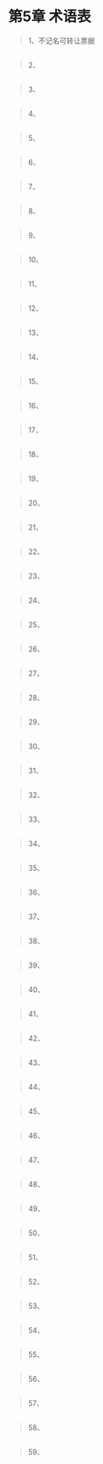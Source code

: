 # 第5章 术语表

> 1、不记名可转让票据
``` bash

```

> 2、
``` bash

```

> 3、
``` bash

```

> 4、
``` bash

```

> 5、
``` bash

```

> 6、
``` bash

```

> 7、
``` bash

```

> 8、
``` bash

```

> 9、
``` bash

```

> 10、
``` bash

```

> 11、
``` bash

```

> 12、
``` bash

```

> 13、
``` bash

```

> 14、
``` bash

```

> 15、
``` bash

```

> 16、
``` bash

```

> 17、
``` bash

```

> 18、
``` bash

```

> 19、
``` bash

```

> 20、
``` bash

```

> 21、
``` bash

```

> 22、
``` bash

```

> 23、
``` bash

```

> 24、
``` bash

```

> 25、
``` bash

```

> 26、
``` bash

```

> 27、
``` bash

```

> 28、
``` bash

```

> 29、
``` bash

```

> 30、
``` bash

```

> 31、
``` bash

```

> 32、
``` bash

```

> 33、
``` bash

```

> 34、
``` bash

```

> 35、
``` bash

```

> 36、
``` bash

```

> 37、
``` bash

```

> 38、
``` bash

```

> 39、
``` bash

```

> 40、
``` bash

```

> 41、
``` bash

```

> 42、
``` bash

```

> 43、
``` bash

```

> 44、
``` bash

```

> 45、
``` bash

```

> 46、
``` bash

```

> 47、
``` bash

```

> 48、
``` bash

```

> 49、
``` bash

```

> 50、
``` bash

```

> 51、
``` bash

```

> 52、
``` bash

```

> 53、
``` bash

```

> 54、
``` bash

```

> 55、
``` bash

```

> 56、
``` bash

```

> 57、
``` bash

```

> 58、
``` bash

```

> 59、
``` bash

```
